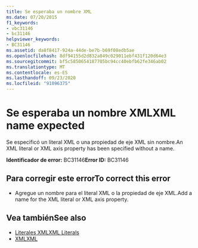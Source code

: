 ```yaml
---
title: Se esperaba un nombre XML
ms.date: 07/20/2015
f1_keywords:
- vbc31146
- bc31146
helpviewer_keywords:
- BC31146
ms.assetid: da8f8417-924a-44de-be7b-b69f08edb5ae
ms.openlocfilehash: 8df94155d2d832a849c029011ebf431f120d64e3
ms.sourcegitcommit: bf5c5850654187705bc94cc40ebfb62fe346ab02
ms.translationtype: MT
ms.contentlocale: es-ES
ms.lasthandoff: 09/23/2020
ms.locfileid: "91096375"
---
```

# <a name="xml-name-expected"></a><span data-ttu-id="4155b-102">Se esperaba un nombre XML</span><span class="sxs-lookup"><span data-stu-id="4155b-102">XML name expected</span></span>

<span data-ttu-id="4155b-103">Se especificó un literal XML o una propiedad de eje XML sin nombre.</span><span class="sxs-lookup"><span data-stu-id="4155b-103">An XML literal or XML axis property has been specified without a name.</span></span>  
  
 <span data-ttu-id="4155b-104">**Identificador de error:** BC31146</span><span class="sxs-lookup"><span data-stu-id="4155b-104">**Error ID:** BC31146</span></span>  
  
## <a name="to-correct-this-error"></a><span data-ttu-id="4155b-105">Para corregir este error</span><span class="sxs-lookup"><span data-stu-id="4155b-105">To correct this error</span></span>  
  
- <span data-ttu-id="4155b-106">Agregue un nombre para el literal XML o la propiedad de eje XML.</span><span class="sxs-lookup"><span data-stu-id="4155b-106">Add a name for the XML literal or XML axis property.</span></span>  
  
## <a name="see-also"></a><span data-ttu-id="4155b-107">Vea también</span><span class="sxs-lookup"><span data-stu-id="4155b-107">See also</span></span>

- [<span data-ttu-id="4155b-108">Literales XML</span><span class="sxs-lookup"><span data-stu-id="4155b-108">XML Literals</span></span>](../language-reference/xml-literals/index.md)
- [<span data-ttu-id="4155b-109">XML</span><span class="sxs-lookup"><span data-stu-id="4155b-109">XML</span></span>](../programming-guide/language-features/xml/index.md)
